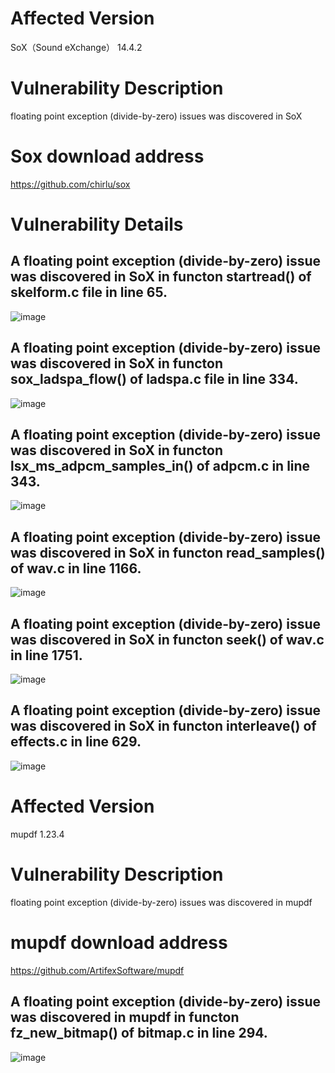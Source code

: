 # Affected Version
SoX（Sound eXchange） 14.4.2

# Vulnerability Description
floating point exception (divide-by-zero) issues was discovered in SoX 

# Sox download address
https://github.com/chirlu/sox


# Vulnerability Details

## A floating point exception (divide-by-zero) issue was discovered in SoX in functon startread() of skelform.c file in line 65.
![image](https://github.com/dongyuma/sox-defects/assets/87286944/24ac3b75-ec1b-4c5c-b808-79e4fdf29d64)


## A floating point exception (divide-by-zero) issue was discovered in SoX in functon sox_ladspa_flow() of ladspa.c file in line 334.
![image](https://github.com/dongyuma/sox-defects/assets/87286944/5c024bd5-cb85-4774-9998-87160cfc89bd)

## A floating point exception (divide-by-zero) issue was discovered in SoX in functon lsx_ms_adpcm_samples_in() of adpcm.c in line 343.
![image](https://github.com/dongyuma/sox-defects/assets/87286944/5230a2cc-1a28-4515-93ef-7728fdcac744)

## A floating point exception (divide-by-zero) issue was discovered in SoX in functon read_samples() of wav.c in line 1166.
![image](https://github.com/dongyuma/sox-defects/assets/87286944/7ec47c51-6445-48c0-84ae-bb77ac6eb7ab)

## A floating point exception (divide-by-zero) issue was discovered in SoX in functon seek() of wav.c in line 1751.
![image](https://github.com/dongyuma/sox-defects/assets/87286944/a6eafa60-6b34-4942-b6bf-5450d58debcc)

## A floating point exception (divide-by-zero) issue was discovered in SoX in functon interleave() of effects.c in line 629.
![image](https://github.com/dongyuma/sox-defects/assets/87286944/6d269a46-5b9a-4a6b-a23c-d3ab342f0d31)


# Affected Version
mupdf 1.23.4
 
# Vulnerability Description
floating point exception (divide-by-zero) issues was discovered in mupdf 

# mupdf download address
https://github.com/ArtifexSoftware/mupdf

## A floating point exception (divide-by-zero) issue was discovered in mupdf in functon fz_new_bitmap() of bitmap.c in line 294.
![image](https://github.com/dongyuma/sox-defects/assets/87286944/fdc22ce4-c64f-4143-b5bd-710afe929567)




    













